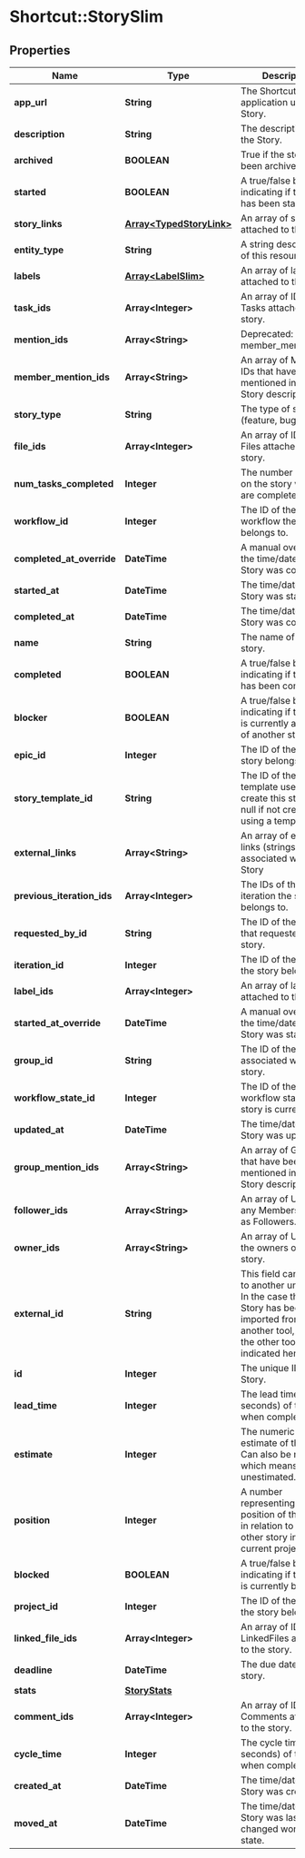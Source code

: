 # Shortcut::StorySlim

## Properties
Name | Type | Description | Notes
------------ | ------------- | ------------- | -------------
**app_url** | **String** | The Shortcut application url for the Story. | 
**description** | **String** | The description of the Story. | [optional] 
**archived** | **BOOLEAN** | True if the story has been archived or not. | 
**started** | **BOOLEAN** | A true/false boolean indicating if the Story has been started. | 
**story_links** | [**Array&lt;TypedStoryLink&gt;**](TypedStoryLink.md) | An array of story links attached to the Story. | 
**entity_type** | **String** | A string description of this resource. | 
**labels** | [**Array&lt;LabelSlim&gt;**](LabelSlim.md) | An array of labels attached to the story. | 
**task_ids** | **Array&lt;Integer&gt;** | An array of IDs of Tasks attached to the story. | 
**mention_ids** | **Array&lt;String&gt;** | Deprecated: use member_mention_ids. | 
**member_mention_ids** | **Array&lt;String&gt;** | An array of Member IDs that have been mentioned in the Story description. | 
**story_type** | **String** | The type of story (feature, bug, chore). | 
**file_ids** | **Array&lt;Integer&gt;** | An array of IDs of Files attached to the story. | 
**num_tasks_completed** | **Integer** | The number of tasks on the story which are complete. | 
**workflow_id** | **Integer** | The ID of the workflow the story belongs to. | 
**completed_at_override** | **DateTime** | A manual override for the time/date the Story was completed. | 
**started_at** | **DateTime** | The time/date the Story was started. | 
**completed_at** | **DateTime** | The time/date the Story was completed. | 
**name** | **String** | The name of the story. | 
**completed** | **BOOLEAN** | A true/false boolean indicating if the Story has been completed. | 
**blocker** | **BOOLEAN** | A true/false boolean indicating if the Story is currently a blocker of another story. | 
**epic_id** | **Integer** | The ID of the epic the story belongs to. | 
**story_template_id** | **String** | The ID of the story template used to create this story, or null if not created using a template. | 
**external_links** | **Array&lt;String&gt;** | An array of external links (strings) associated with a Story | 
**previous_iteration_ids** | **Array&lt;Integer&gt;** | The IDs of the iteration the story belongs to. | 
**requested_by_id** | **String** | The ID of the Member that requested the story. | 
**iteration_id** | **Integer** | The ID of the iteration the story belongs to. | 
**label_ids** | **Array&lt;Integer&gt;** | An array of label ids attached to the story. | 
**started_at_override** | **DateTime** | A manual override for the time/date the Story was started. | 
**group_id** | **String** | The ID of the group associated with the story. | 
**workflow_state_id** | **Integer** | The ID of the workflow state the story is currently in. | 
**updated_at** | **DateTime** | The time/date the Story was updated. | 
**group_mention_ids** | **Array&lt;String&gt;** | An array of Group IDs that have been mentioned in the Story description. | 
**follower_ids** | **Array&lt;String&gt;** | An array of UUIDs for any Members listed as Followers. | 
**owner_ids** | **Array&lt;String&gt;** | An array of UUIDs of the owners of this story. | 
**external_id** | **String** | This field can be set to another unique ID. In the case that the Story has been imported from another tool, the ID in the other tool can be indicated here. | 
**id** | **Integer** | The unique ID of the Story. | 
**lead_time** | **Integer** | The lead time (in seconds) of this story when complete. | [optional] 
**estimate** | **Integer** | The numeric point estimate of the story. Can also be null, which means unestimated. | 
**position** | **Integer** | A number representing the position of the story in relation to every other story in the current project. | 
**blocked** | **BOOLEAN** | A true/false boolean indicating if the Story is currently blocked. | 
**project_id** | **Integer** | The ID of the project the story belongs to. | 
**linked_file_ids** | **Array&lt;Integer&gt;** | An array of IDs of LinkedFiles attached to the story. | 
**deadline** | **DateTime** | The due date of the story. | 
**stats** | [**StoryStats**](StoryStats.md) |  | 
**comment_ids** | **Array&lt;Integer&gt;** | An array of IDs of Comments attached to the story. | 
**cycle_time** | **Integer** | The cycle time (in seconds) of this story when complete. | [optional] 
**created_at** | **DateTime** | The time/date the Story was created. | 
**moved_at** | **DateTime** | The time/date the Story was last changed workflow-state. | 

